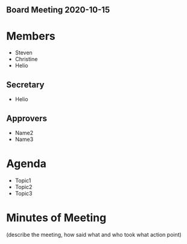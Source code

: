 Board Meeting 2020-10-15
------------------------

# Members
* Steven
* Christine
* Helio

## Secretary
* Helio
## Approvers
* Name2
* Name3

# Agenda
* Topic1
* Topic2
* Topic3

# Minutes of Meeting
(describe the meeting, how said what and who took what action point)
